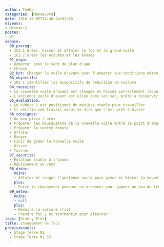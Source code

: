 ```yaml
---
author: Teebo
categories: [Manoeuvre]
date: 2016-12-05T11:46:24+01:00
niveaux:
- Niveau-1
postes:
- N1
seance:
  00_prereq:
  - 1C2.1 Gréer, hisser et affaler le foc et la grand-voile
  - 1C2.2 Gréer les écoutes et les bosses
  01_orga:
  - Démarrer sous le vent du plan d'eau
  - Chrono
  02_but: Changer la voile d'avant pour l'adapter aux conditions météo
  03_objectifs:
  - 1M2.1 Identifier les dispositifs de réduction de voilure
  04_reussite:
  - La nouvelle voile d'avant est changée et hissée correctement (écoutes, points)
  - L'ancienne voile d'avant est pliée dans son sac, prête à resservir
  05_evaluation:
  - Le numéro 1 est positionné de manière stable pour travailler
  - Il vérifie son travail avant de dire que c'est prêt à hisser
  06_consignes:
  - Au bon plein / près
  - Préparer les mousquetons de la nouvelle voile entre le point d'amure et le premier mousqueton
  - Préparer la contre écoute
  - Affaler
  - Ranger
  - Finir de gréer la nouvelle voile
  - Hisser
  - Tourner
  07_securite:
  - Position stable à l'avant
  - Déplacement au vent
  08_didac:
    moins:
    - Affaler et ranger l'ancienne voile puis gréer et hisser la nouvelle
    plus:
    - Faire le changement pendant un virement pour gagner un peu de temps
  09_meteo:
    moins:
    - null
    plus:
    - Réduire la voilure (ris)
    - Prendre foc 2 et tourmentin pour alterner
tags: [Gréer, Près]
title: changement de focs
previsionnels:
  - Stage Terre N1
  - Stage Terre N1 3J
---
```

